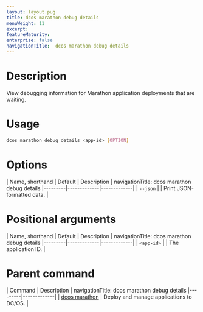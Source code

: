 ```yaml
---
layout: layout.pug
title: dcos marathon debug details
menuWeight: 11
excerpt:
featureMaturity:
enterprise: false
navigationTitle:  dcos marathon debug details
---
```


<!-- This source repo for this topic is https://github.com/dcos/dcos-docs -->


# Description
View debugging information for Marathon application deployments that are waiting. 

# Usage

```bash
dcos marathon debug details <app-id> [OPTION]
```

# Options

| Name, shorthand | Default | Description |
navigationTitle:  dcos marathon debug details
|---------|-------------|-------------|
| `--json`   |             |  Print JSON-formatted data. |

# Positional arguments

| Name, shorthand | Default | Description |
navigationTitle:  dcos marathon debug details
|---------|-------------|-------------|
| `<app-id>`   |             |  The application ID. |

# Parent command

| Command | Description |
navigationTitle:  dcos marathon debug details
|---------|-------------|
| [dcos marathon](/docs/1.9/cli/command-reference/dcos-marathon/) | Deploy and manage applications to DC/OS. |

<!-- # Examples -->
